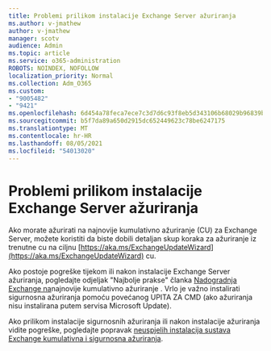 ```yaml
---
title: Problemi prilikom instalacije Exchange Server ažuriranja
ms.author: v-jmathew
author: v-jmathew
manager: scotv
audience: Admin
ms.topic: article
ms.service: o365-administration
ROBOTS: NOINDEX, NOFOLLOW
localization_priority: Normal
ms.collection: Adm_O365
ms.custom:
- "9005482"
- "9421"
ms.openlocfilehash: 6d454a78feca7ece7c3d7d6c93f8eb5d343106b68029b96839b5ff28077d0f25
ms.sourcegitcommit: b5f7da89a650d2915dc652449623c78be6247175
ms.translationtype: MT
ms.contentlocale: hr-HR
ms.lasthandoff: 08/05/2021
ms.locfileid: "54013020"
---
```

# <a name="issues-when-installing-exchange-server-updates"></a>Problemi prilikom instalacije Exchange Server ažuriranja

Ako morate ažurirati na najnovije kumulativno ažuriranje (CU) za Exchange Server, možete koristiti da biste dobili detaljan skup koraka za ažuriranje iz trenutne cu na ciljnu [https://aka.ms/ExchangeUpdateWizard](https://aka.ms/ExchangeUpdateWizard) cu.

Ako postoje pogreške tijekom ili nakon instalacije Exchange Server ažuriranja, pogledajte odjeljak "Najbolje prakse" članka [Nadogradnja Exchange na](https://docs.microsoft.com/Exchange/plan-and-deploy/install-cumulative-updates)najnovije kumulativno ažuriranje . Vrlo je važno instalirati sigurnosna ažuriranja pomoću povećanog UPITA ZA CMD (ako ažuriranja nisu instalirana putem servisa Microsoft Update).

Ako prilikom instalacije sigurnosnih ažuriranja ili nakon instalacije ažuriranja vidite pogreške, pogledajte popravak [neuspjelih instalacija sustava Exchange kumulativna i sigurnosna ažuriranja](https://aka.ms/exupdatefaq).
